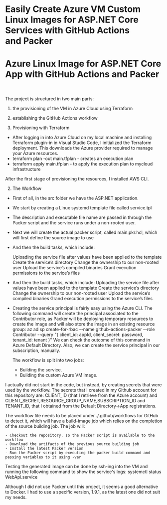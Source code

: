 # Easily Create Azure VM Custom Linux Images for ASP.NET Core Services with GitHub Actions and Packer
# Azure Linux Image for ASP.NET Core App with GitHub Actions and Packer  

The project is structured in two main parts:
 1) the provisioning of the VM in Azure Cloud using Terraform
 2) establishing the GitHub Actions workflow
 
 1) Provisioning with Terraform
 
 - After logging in into Azure Cloud on my local machine and installing Terraform plugin-in in Visual Studio Code, I initialized the Terraform deployment. 
 This downloads the Azure provider required to manage your Azure resources.
 - terraform plan -out main.tfplan - creates an execution plan
 - terraform apply main.tfplan - to apply the execution plan to mycloud infrastructure
 
 After the first stage of provisioning the resources, I installed AWS CLI.
 
 2) The Workflow
 
 - First of all, in the src folder we have the ASP.NET application.
 - We start by creating a Linux systemd template file called service.tpl
 - The description and executable file name are passed in through the Packer script and the service runs under a non-rooted user.
 - Next we will create the actual packer script, called main.pkr.hcl, which will first define the source image to use
 - And then the build tasks, which include:

    Uploading the service file after values have been applied to the template
    Create the service’s directory
    Change the ownership to our non-rooted user
    Upload the service’s compiled binaries
    Grant execution permissions to the service’s files
	
 - And then the build tasks, which include:
    Uploading the service file after values have been applied to the template
    Create the service’s directory
    Change the ownership to our non-rooted user
    Upload the service’s compiled binaries
    Grand execution permissions to the service’s files
	
 - Creating the service principal is fairly easy using the Azure CLI. The following command will create the principal associated to the Contributor role, as Packer will be deploying temporary resources to create the image and will also store the image in an existing resource group:
az ad sp create-for-rbac --name github-actions-packer --role Contributor --query "{ client_id: appId, client_secret: password, tenant_id: tenant }"	
We can check the outcome of this command in Azure Default Directory. Also, we can create the service principal in our subscription, manually.
	
	The workflow is split into two jobs:

    - Building the service.
    - Building the custom Azure VM image.
	
I actually did not start in the code, but instead, by creating secrets that were used by the workflow. 
The secrets that I created in my Github account for this repository are: CLIENT_ID (that I retrieve from the Azure account) and CLIENT_SECRET,RESOURCE_GROUP_NAME,SUBSCRIPTION_ID and TENANT_ID, that I obtained from the  Default Directory->App registrations.
 
The workflow file needs to be placed under ./.github/workflows for GitHub to detect it, which will have a build-image job which relies on the completion of the source building job. The job will:

    - Checkout the repository, so the Packer script is available to the workflow
    - Download the artifacts of the previous source building job
    - Install the latest Packer version
    - Run the Packer script by executing the packer build command and passing variables to it using -var

Testing the generated image can be done by ssh-ing into the VM and running the following command to show the service's logs: 
systemctl status WebApi.service
	
Although I did not use Packer until this project, it seems a good alternative to Docker. I had to use a specific version, 1.9.1, as the latest one did not suit my needs.
